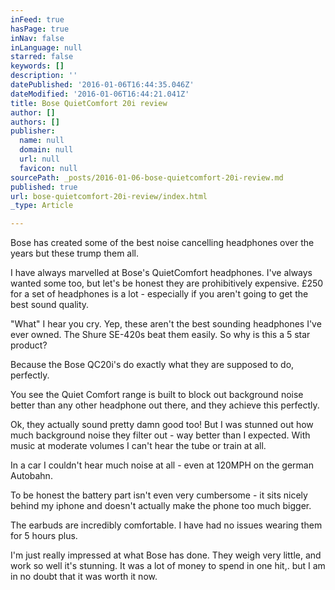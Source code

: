 ```yaml
---
inFeed: true
hasPage: true
inNav: false
inLanguage: null
starred: false
keywords: []
description: ''
datePublished: '2016-01-06T16:44:35.046Z'
dateModified: '2016-01-06T16:44:21.041Z'
title: Bose QuietComfort 20i review
author: []
authors: []
publisher:
  name: null
  domain: null
  url: null
  favicon: null
sourcePath: _posts/2016-01-06-bose-quietcomfort-20i-review.md
published: true
url: bose-quietcomfort-20i-review/index.html
_type: Article

---
```

Bose has created some of the best noise cancelling headphones over the years but these trump them all.

I have always marvelled at Bose's QuietComfort headphones. I've always wanted some too, but let's be honest they are prohibitively expensive. £250 for a set of headphones is a lot - especially if you aren't going to get the best sound quality.

"What" I hear you cry. Yep, these aren't the best sounding headphones I've ever owned. The Shure SE-420s beat them easily. So why is this a 5 star product?

Because the Bose QC20i's do exactly what they are supposed to do, perfectly.

You see the Quiet Comfort range is built to block out background noise better than any other headphone out there, and they achieve this perfectly.

Ok, they actually sound pretty damn good too! But I was stunned out how much background noise they filter out - way better than I expected. With music at moderate volumes I can't hear the tube or train at all.

In a car I couldn't hear much noise at all - even at 120MPH on the german Autobahn.

To be honest the battery part isn't even very cumbersome - it sits nicely behind my iphone and doesn't actually make the phone too much bigger.

The earbuds are incredibly comfortable. I have had no issues wearing them for 5 hours plus.

I'm just really impressed at what Bose has done. They weigh very little, and work so well it's stunning. It was a lot of money to spend in one hit,. but I am in no doubt that it was worth it now.